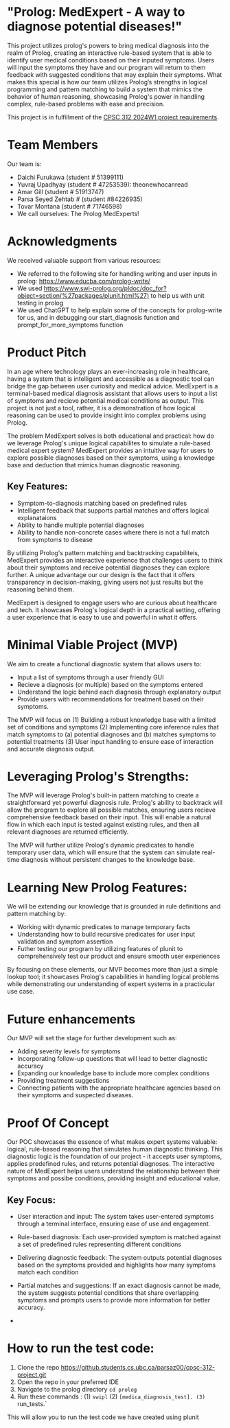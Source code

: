 # "Prolog: MedExpert - A way to diagnose potential diseases!"

This project utilizes prolog's powers to bring medical diagnosis into the realm of Prolog, creating an interactive rule-based system that is able to identify user medical conditions based on their inputed symptoms. Users will input the symptoms they have and our program will return to them feedback with suggested conditions that may explain their symptoms. What makes this special is how our team utilizes Prolog’s strengths in logical programming and pattern matching to build a system that mimics the behavior of human reasoning, showcasing Prolog's power in handling complex, rule-based problems with ease and precision.

This project is in fulfillment of the [CPSC 312 2024W1 project requirements](https://steven-wolfman.github.io/cpsc-312-website-2024W1/project.html).
# Team Members
Our team is:

+ Daichi Furukawa (student # 51399111)
+ Yuvraj Upadhyay (student # 47253539): theonewhocanread
+ Amar Gill (student # 51913747)
+ Parsa Seyed Zehtab # (student #84226935)
+ Tovar Montana (student # 71746598)
+ We call ourselves: The Prolog MedExperts!

# Acknowledgments
We received valuable support from various resources:
+ We referred to the following site for handling writing and user inputs in prolog: https://www.educba.com/prolog-write/
+ We used https://www.swi-prolog.org/pldoc/doc_for?object=section(%27packages/plunit.html%27) to help us with unit testing in prolog
+ We used ChatGPT to help explain some of the concepts for prolog-write for us, and in debugging our start_diagnosis function and prompt_for_more_symptoms function

# Product Pitch 
In an age where technology plays an ever-increasing role in healthcare, having a system that is intelligent and accessible as a diagnostic tool can bridge the gap between user curiosity and medical advice. MedExpert is a terminal-based medical diagnosis assistant that allows users to input a list of symptoms and recieve potential medical conditions as output. This project is not just a tool, rather, it is a demonstration of how logical reasoning can be used to provide insight into complex problems using Prolog. 

The problem MedExpert solves is both educational and practical: how do we leverage Prolog's unique logical capabilites to simulate a rule-based medical expert system? MedExpert provides an intuitive way for users to explore possible diagnoses based on their symptoms, using a knowledge base and deduction that mimics human diagnostic reasoning. 

## Key Features: 
+ Symptom-to-diagnosis matching based on predefined rules 
+ Intelligent feedback that supports partial matches and offers logical explanataions 
+ Ability to handle multiple potential diagnoses
+ Ability to handle non-concrete cases where there is not a full match from symptoms to disease

By utilizing Prolog's pattern matching and backtracking capabiliteis, MedExpert provides an interactive experience that challenges users to think about their symptoms and receive potential diagnoses they can explore further. A unique advantage our our design is the fact that it offers transparency in decision-making, giving users not just results but the reasoning behind them. 

MedExpert is designed to engage users who are curious about healthcare and tech. It showcases Prolog's logical depth in a practical setting, offering a user experience that is easy to use and powerful in what it offers. 

# Minimal Viable Project (MVP)

We aim to create a functional diagnostic system that allows users to: 
+ Input a list of symptoms through a user friendly GUI
+ Recieve a diagnosis (or multiple) based on the symptoms entered
+ Understand the logic behind each diagnosis through explanatory output
+ Provide users with recommendations for treatment based on their symptoms. 

The MVP will focus on (1) Building a robust knowledge base with a limited set of conditions and symptoms (2) Implementing core inference rules that match symptoms to (a) potential diagnoses and (b) matches symptoms to potential treatments (3) User input handling to ensure ease of interaction and accurate diagnosis output. 

# Leveraging Prolog's Strengths:

The MVP will leverage Prolog's built-in pattern matching to create a straightforward yet powerful diagnosis rule. Prolog's ability to backtrack will allow the program to explore all possible matches, ensuring users recieve comprehensive feedback based on their input. This will enable a natural flow in which each input is tested against existing rules, and then all relevant diagnoses are returned efficiently. 

The MVP will further utilize Prolog's dynamic predicates to handle temporary user data, which will ensure that the system can simulate real-time diagnosis without persistent changes to the knowledge base. 

# Learning New Prolog Features:

We will be extending our knowledge that is grounded in rule definitions and pattern matching by: 

+ Working with dynamic predicates to manage temporary facts 
+ Understanding how to build recursive predicates for user input validation and symptom assertion 
+ Futher testing our program by utilizing features of plunit to comprehensively test our product and ensure smooth user experiences 

By focusing on these elements, our MVP becomes more than just a simple lookup tool; it showcases Prolog's capabilities in handling logical problems while demonstrating our understanding of expert systems in a practicular use case. 


# Future enhancements 
Our MVP will set the stage for further development such as: 
+ Adding severity levels for symptoms
+ Incorporating follow-up questions that will lead to better diagnostic accuracy 
+ Expanding our knowledge base to include more complex conditions 
+ Providing treatment suggestions 
+ Connecting patients with the appropriate healthcare agencies based on their symptoms and suspected diseases. 


# Proof Of Concept
Our POC showcases the essence of what makes expert systems valuable: logical, rule-based reasoning that simulates human diagnostic thinking. This diagnostic logic is the foundation of our project - it accepts user symptoms, applies predefined rules, and returns potential diagnoses. The interactive nature of MedExpert helps users understand the relationship between their symptoms and possibe conditions, providing insight and educational value. 

## Key Focus: 
+ User interaction and input: The system takes user-entered symptoms through a terminal interface, ensuring ease of use and engagement. 
+ Rule-based diagnosis: Each user-provided symptom is matched against a set of predefined rules representing different conditions 
+ Delivering diagnostic feedback: The system outputs potential diagnoses based on the symptoms provided and highlights how many symptoms match each condition 
+ Partial matches and suggestions: If an exact diagnosis cannot be made, the system suggests potential conditions that share overlapping symptoms and prompts users to provide more information for better accuracy.

+ 
# How to run the test code:

1. Clone the repo https://github.students.cs.ubc.ca/parsaz00/cpsc-312-project.git
2. Open the repo in your preferred IDE
3. Navigate to the prolog directory `cd prolog`
4. Run these commands : (1) `swipl` (2) `[medica_diagnosis_test]. (3) `run_tests.`

This will allow you to run the test code we have created using plunit
